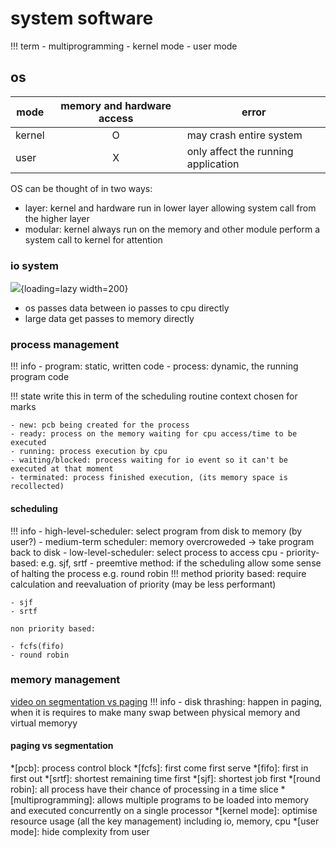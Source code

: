 # system software

!!! term
	- multiprogramming
	- kernel mode
	- user mode
## os

| mode   | memory and hardware access | error                               |
| ------ | :------------------------: | ----------------------------------- |
| kernel |             O              | may crash entire system             |
| user   |             X              | only affect the running application |

OS can be thought of in two ways:
- layer: kernel and hardware run in lower layer allowing system call from the higher layer
- modular: kernel always run on the memory and other module perform a system call to kernel for attention

### io system
![][iosys]{loading=lazy width=200}

- os passes data between io passes to cpu directly
- large data get passes to memory directly

### process management
!!! info
    - program: static, written code
    - process: dynamic, the running program code

!!! state
    write this in term of the scheduling routine context chosen for marks

    - new: pcb being created for the process
    - ready: process on the memory waiting for cpu access/time to be executed
    - running: process execution by cpu
    - waiting/blocked: process waiting for io event so it can't be executed at that moment
    - terminated: process finished execution, (its memory space is recollected)

#### scheduling
!!! info
    - high-level-scheduler: select program from disk to memory (by user?)
    - medium-term scheduler: memory overcroweded -> take program back to disk
    - low-level-scheduler: select process to access cpu
    - priority-based: e.g. sjf, srtf
    - preemtive method: if the scheduling allow some sense of halting the process e.g. round robin
!!! method
    priority based: require calculation and reevaluation of priority (may be less performant)

    - sjf
    - srtf

    non priority based:

    - fcfs(fifo)
    - round robin


### memory management
[video on segmentation vs paging](https://www.youtube.com/watch?v=p9yZNLeOj4s&pp=ygUkY29tcHV0ZXIgc2NpbmVjZSBwYWdpbmcgdnMgcGFydGl0aW9u)
!!! info
    - disk thrashing: happen in paging, when it is requires to make many swap between physical memory and virtual memoryy
#### paging vs segmentation


[layer]: https://app.eraser.io/workspace/uy5XGTtYeOENCxYZsxjx/preview?elements=lz4YRhsgky4Fkw2LwgbJ4A&type=embed
[modular]: https://app.eraser.io/workspace/uy5XGTtYeOENCxYZsxjx/preview?elements=yXzYOBGcGtFB-kxQmEtaLQ&type=embed
[iosys]: https://app.eraser.io/workspace/uy5XGTtYeOENCxYZsxjx/preview?elements=YIDOHAr68VUYX4hdw5DKiQ&type=embed
*[pcb]: process control block
*[fcfs]: first come first serve
*[fifo]: first in first out
*[srtf]: shortest remaining time first
*[sjf]: shortest job first
*[round robin]: all process have their chance of processing in a time slice
*[multiprogramming]: allows multiple programs to be loaded into memory and executed concurrently on a single processor
*[kernel mode]: optimise resource usage (all the key management) including io, memory, cpu
*[user mode]: hide complexity from user